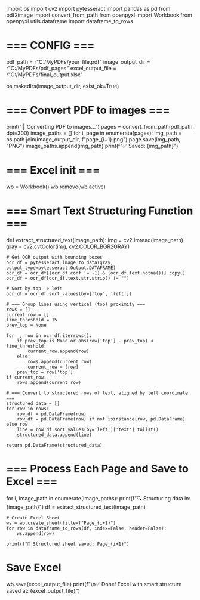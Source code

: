 import os
import cv2
import pytesseract
import pandas as pd
from pdf2image import convert_from_path
from openpyxl import Workbook
from openpyxl.utils.dataframe import dataframe_to_rows

# === CONFIG ===
pdf_path = r"C:/MyPDFs/your_file.pdf"
image_output_dir = r"C:/MyPDFs/pdf_pages"
excel_output_file = r"C:/MyPDFs/final_output.xlsx"

os.makedirs(image_output_dir, exist_ok=True)

# === Convert PDF to images ===
print("📄 Converting PDF to images...")
pages = convert_from_path(pdf_path, dpi=300)
image_paths = []
for i, page in enumerate(pages):
    img_path = os.path.join(image_output_dir, f"page_{i+1}.png")
    page.save(img_path, "PNG")
    image_paths.append(img_path)
    print(f"✅ Saved: {img_path}")

# === Excel init ===
wb = Workbook()
wb.remove(wb.active)

# === Smart Text Structuring Function ===
def extract_structured_text(image_path):
    img = cv2.imread(image_path)
    gray = cv2.cvtColor(img, cv2.COLOR_BGR2GRAY)

    # Get OCR output with bounding boxes
    ocr_df = pytesseract.image_to_data(gray, output_type=pytesseract.Output.DATAFRAME)
    ocr_df = ocr_df[(ocr_df.conf != -1) & (ocr_df.text.notna())].copy()
    ocr_df = ocr_df[ocr_df.text.str.strip() != ""]

    # Sort by top -> left
    ocr_df = ocr_df.sort_values(by=['top', 'left'])

    # === Group lines using vertical (top) proximity ===
    rows = []
    current_row = []
    line_threshold = 15
    prev_top = None

    for _, row in ocr_df.iterrows():
        if prev_top is None or abs(row['top'] - prev_top) < line_threshold:
            current_row.append(row)
        else:
            rows.append(current_row)
            current_row = [row]
        prev_top = row['top']
    if current_row:
        rows.append(current_row)

    # === Convert to structured rows of text, aligned by left coordinate ===
    structured_data = []
    for row in rows:
        row_df = pd.DataFrame(row)
        row_df = pd.DataFrame(row) if not isinstance(row, pd.DataFrame) else row
        line = row_df.sort_values(by='left')['text'].tolist()
        structured_data.append(line)

    return pd.DataFrame(structured_data)

# === Process Each Page and Save to Excel ===
for i, image_path in enumerate(image_paths):
    print(f"🔍 Structuring data in: {image_path}")
    df = extract_structured_text(image_path)

    # Create Excel Sheet
    ws = wb.create_sheet(title=f"Page_{i+1}")
    for row in dataframe_to_rows(df, index=False, header=False):
        ws.append(row)

    print(f"📄 Structured sheet saved: Page_{i+1}")

# Save Excel
wb.save(excel_output_file)
print(f"\n✅ Done! Excel with smart structure saved at: {excel_output_file}")
